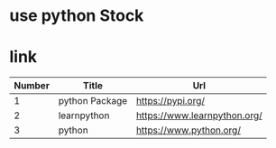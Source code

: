 # use python Stock

# link
Number | Title | Url
-------|-------|-------
1 | python Package | https://pypi.org/
2 | learnpython | https://www.learnpython.org/ 
3 | python | https://www.python.org/